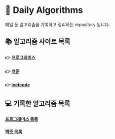 # 🐬 Daily Algorithms

매일 푼 알고리즘을 기록하고 정리하는 repository 입니다.

## 📚 알고리즘 사이트 목록

#### 👉 [프로그래머스](https://programmers.co.kr/)

#### 👉 [백준](https://www.acmicpc.net/)

#### 👉 [leetcode](https://leetcode.com/)

## 💻 기록한 알고리즘 목록

#### [프로그래머스 목록](https://github.com/jinseoIT/daily_algorithms/blob/main/programmers/programmers.md)

#### [백준 목록](https://github.com/jinseoIT/daily_algorithms/blob/main/baekjoon/baekjoon.md)

